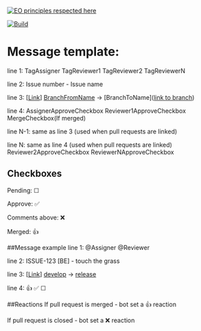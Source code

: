 [![EO principles respected here](https://www.elegantobjects.org/badge.svg)](https://www.elegantobjects.org)

[![Build](https://github.com/ArtemGet/prbot/actions/workflows/maven.yaml/badge.svg)](https://github.com/ArtemGet/prbot/actions/workflows/maven.yaml)

# Message template:

line 1: TagAssigner TagReviewer1 TagReviewer2 TagReviewerN

line 2: Issue number - Issue name

line 3: [[Link](https://link-to-pull-request)] [BranchFromName](https://link-to-branch) -> [BranchToName]([link to branch](https://link-to-branch))

line 4: AssignerApproveCheckbox Reviewer1ApproveCheckbox MergeCheckbox(If merged)

line N-1: same as line 3 (used when pull requests are linked)

line N: same as line 4 (used when pull requests are linked) Reviewer2ApproveCheckbox ReviewerNApproveCheckbox

## Checkboxes
Pending: ☐

Approve: ✅

Comments above: ❌

Merged: 👍

##Message example
line 1: @Assigner @Reviewer

line 2: ISSUE-123 [BE] - touch the grass

line 3: [[Link](https://link-to-pull-request)] [develop](https://link-to-develop-branch) -> [release](https://link-to-release-branch)

line 4: 👍 ✅ ☐

##Reactions
If pull request is merged - bot set a 👍 reaction

If pull request is closed - bot set a ❌ reaction
